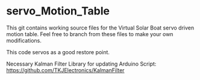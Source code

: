 # servo_Motion_Table

This git contains working source files for the Virtual Solar Boat servo driven motion table. Feel free to branch from these files to make your own modifications.

This code servos as a good restore point.

Necessary Kalman Filter Library for updating Arduino Script:
https://github.com/TKJElectronics/KalmanFilter
